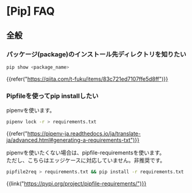 # [Pip] FAQ


全般
----

### パッケージ(package)のインストール先ディレクトリを知りたい

```bash
pip show <package_name>
```

{{refer("https://qiita.com/t-fuku/items/83c721ed7107ffe5d8ff")}}

### Pipfileを使ってpip installしたい

pipenvを使います。

```bash
pipenv lock -r > requirements.txt
```

{{refer("https://pipenv-ja.readthedocs.io/ja/translate-ja/advanced.html#generating-a-requirements-txt")}}

pipenvを使いたくない場合は、pipfile-requirementsを使います。  
ただし、こちらはエッジケースに対応していません。非推奨です。

```bash
pipfile2req > requirements.txt && pip install -r requirements.txt
```

{{link("https://pypi.org/project/pipfile-requirements/")}}
